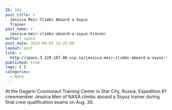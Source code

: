 ```yaml
---
ID: 102
post_title: >
  Jessica Meir Climbs Aboard a Soyuz
  Trainer
post_name: >
  jessica-meir-climbs-aboard-a-soyuz-trainer
author: space
post_date: 2019-09-03 14:25:00
layout: post
link: >
  http://space.3.120.187.86.xip.io/jessica-meir-climbs-aboard-a-soyuz-trainer
published: true
tags: [ ]
categories:
  - NASA
---
```

At the Gagarin Cosmonaut Training Center in Star City, Russia, Expedition 61 crewmember Jessica Meir of NASA climbs aboard a Soyuz trainer during final crew qualification exams on Aug. 30. 